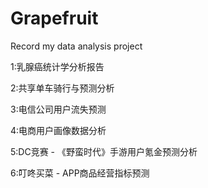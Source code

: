 # Grapefruit


Record my data analysis project

1:乳腺癌统计学分析报告

2:共享单车骑行与预测分析

3:电信公司用户流失预测

4:电商用户画像数据分析

5:DC竞赛 - 《野蛮时代》手游用户氪金预测分析

6:叮咚买菜 - APP商品经营指标预测
